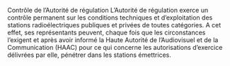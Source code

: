 Contrôle de l’Autorité de régulation
L’Autorité de régulation exerce un contrôle permanent sur les conditions techniques et d’exploitation des stations radioélectriques publiques et privées de toutes catégories.
A cet effet, ses représentants peuvent, chaque fois que les circonstances l’exigent et après avoir informé la Haute Autorité de l’Audiovisuel et de la Communication (HAAC) pour ce qui concerne les autorisations d’exercice délivrées par elle, pénétrer dans les stations émettrices.